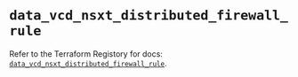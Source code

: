 # `data_vcd_nsxt_distributed_firewall_rule`

Refer to the Terraform Registory for docs: [`data_vcd_nsxt_distributed_firewall_rule`](https://registry.terraform.io/providers/vmware/vcd/3.10.0/docs/data-sources/nsxt_distributed_firewall_rule).
